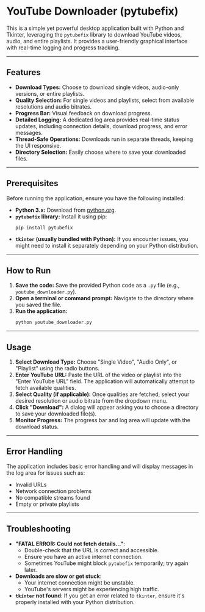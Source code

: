 # YouTube Downloader (pytubefix)

This is a simple yet powerful desktop application built with Python and Tkinter, leveraging the `pytubefix` library to download YouTube videos, audio, and entire playlists. It provides a user-friendly graphical interface with real-time logging and progress tracking.

---

## Features

* **Download Types:** Choose to download single videos, audio-only versions, or entire playlists.
* **Quality Selection:** For single videos and playlists, select from available resolutions and audio bitrates.
* **Progress Bar:** Visual feedback on download progress.
* **Detailed Logging:** A dedicated log area provides real-time status updates, including connection details, download progress, and error messages.
* **Thread-Safe Operations:** Downloads run in separate threads, keeping the UI responsive.
* **Directory Selection:** Easily choose where to save your downloaded files.

---

## Prerequisites

Before running the application, ensure you have the following installed:

* **Python 3.x:** Download from [python.org](https://www.python.org/).
* **`pytubefix` library:** Install it using pip:
    ```bash
    pip install pytubefix
    ```
* **`tkinter` (usually bundled with Python):** If you encounter issues, you might need to install it separately depending on your Python distribution.

---

## How to Run

1.  **Save the code:** Save the provided Python code as a `.py` file (e.g., `youtube_downloader.py`).
2.  **Open a terminal or command prompt:** Navigate to the directory where you saved the file.
3.  **Run the application:**
    ```bash
    python youtube_downloader.py
    ```

---

## Usage

1.  **Select Download Type:** Choose "Single Video", "Audio Only", or "Playlist" using the radio buttons.
2.  **Enter YouTube URL:** Paste the URL of the video or playlist into the "Enter YouTube URL" field. The application will automatically attempt to fetch available qualities.
3.  **Select Quality (if applicable):** Once qualities are fetched, select your desired resolution or audio bitrate from the dropdown menu.
4.  **Click "Download":** A dialog will appear asking you to choose a directory to save your downloaded file(s).
5.  **Monitor Progress:** The progress bar and log area will update with the download status.

---

## Error Handling

The application includes basic error handling and will display messages in the log area for issues such as:

* Invalid URLs
* Network connection problems
* No compatible streams found
* Empty or private playlists

---

## Troubleshooting

* **"FATAL ERROR: Could not fetch details..."**:
    * Double-check that the URL is correct and accessible.
    * Ensure you have an active internet connection.
    * Sometimes YouTube might block `pytubefix` temporarily; try again later.
* **Downloads are slow or get stuck**:
    * Your internet connection might be unstable.
    * YouTube's servers might be experiencing high traffic.
* **`tkinter` not found**: If you get an error related to `tkinter`, ensure it's properly installed with your Python distribution.